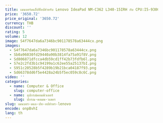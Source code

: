 ```yaml
---
title: เมนบอร์ดแล็ปท็อปสำหรับ Lenovo IdeaPad NM-C362 L340-15IRH กับ CPU:I5-9300HF I5-9300H I7-9750H GPU GTX10503G 0G FRU:5B20S44136
price: '3650.72'
price_original: '3650.72'
currency: THB
discount: ''
rating: 5
volume: 12
image: S4f7647da6a7346bc901178578a63444cx.png
images:
  - S4f7647da6a7346bc901178578a63444cx.png
  - Sb0a96030fd29440a90b3814fa75a91f8V.png
  - Sd806871dfcca4db59cd1ff42b73fdfb6l.png
  - S7e2c2fd3b1c94199a1c62ee55a25137bI.png
  - S951c20528b5f4289b19b21bca04187f93.png
  - Sd66378dd6f5e4428a24b5f5ec059c8c6C.png
video: ''
categories:
  - name: Computer & Office
    slug: computer-office
  - name: อุปกรณ์คอมพิวเตอร์
    slug: ปกรณ-คอมพ-วเตอร
slug: เมนบอร-ดแล-ปท-อปสำหร-lenovo
encode: onpBvhI
lang: th
---
```

  